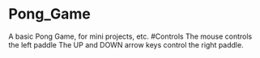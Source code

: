 # Pong_Game
A basic Pong Game, for mini projects, etc.
#Controls
The mouse controls the left paddle
The UP and DOWN arrow keys control the right paddle.
